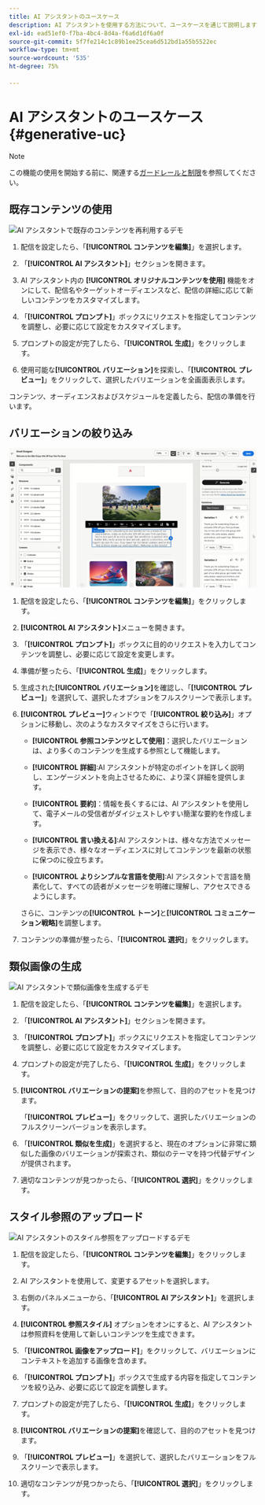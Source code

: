 ```yaml
---
title: AI アシスタントのユースケース
description: AI アシスタントを使用する方法について、ユースケースを通じて説明します。
exl-id: ead51ef0-f7ba-4bc4-8d4a-f6a6d1df6a0f
source-git-commit: 5f7fe214c1c89b1ee25cea6d512bd1a55b5522ec
workflow-type: tm+mt
source-wordcount: '535'
ht-degree: 75%

---
```


# AI アシスタントのユースケース {#generative-uc}

>[!NOTE]
>
>この機能の使用を開始する前に、関連する[ガードレールと制限](generative-gs.md#generative-guardrails)を参照してください。

## 既存コンテンツの使用

![AI アシスタントで既存のコンテンツを再利用するデモ](assets/do-not-localize/gen-ai-reuse-text.gif)

1. 配信を設定したら、「**[!UICONTROL コンテンツを編集]**」を選択します。

1. 「**[!UICONTROL AI アシスタント]**」セクションを開きます。

1. AI アシスタント内の **[!UICONTROL オリジナルコンテンツを使用]** 機能をオンにして、配信名やターゲットオーディエンスなど、配信の詳細に応じて新しいコンテンツをカスタマイズします。

1. 「**[!UICONTROL プロンプト]**」ボックスにリクエストを指定してコンテンツを調整し、必要に応じて設定をカスタマイズします。

1. プロンプトの設定が完了したら、「**[!UICONTROL 生成]**」をクリックします。

1. 使用可能な&#x200B;**[!UICONTROL バリエーション]**&#x200B;を探索し、「**[!UICONTROL プレビュー]**」をクリックして、選択したバリエーションを全画面表示します。

コンテンツ、オーディエンスおよびスケジュールを定義したら、配信の準備を行います。

## バリエーションの絞り込み

![AI アシスタントでコンテンツバリエーションを絞り込むデモ](assets/do-not-localize/gen-ai-variation.gif)

1. 配信を設定したら、「**[!UICONTROL コンテンツを編集]**」をクリックします。

1. **[!UICONTROL AI アシスタント]**&#x200B;メニューを開きます。

1. 「**[!UICONTROL プロンプト]**」ボックスに目的のリクエストを入力してコンテンツを調整し、必要に応じて設定を変更します。

1. 準備が整ったら、「**[!UICONTROL 生成]**」をクリックします。

1. 生成された&#x200B;**[!UICONTROL バリエーション]**&#x200B;を確認し、「**[!UICONTROL プレビュー]**」を選択して、選択したオプションをフルスクリーンで表示します。

1. **[!UICONTROL プレビュー]**&#x200B;ウィンドウで「**[!UICONTROL 絞り込み]**」オプションに移動し、次のようなカスタマイズをさらに行います。

   * **[!UICONTROL 参照コンテンツとして使用]**：選択したバリエーションは、より多くのコンテンツを生成する参照として機能します。

   * **[!UICONTROL 詳細]**:AI アシスタントが特定のポイントを詳しく説明し、エンゲージメントを向上させるために、より深く詳細を提供します。

   * **[!UICONTROL 要約]**：情報を長くするには、AI アシスタントを使用して、電子メールの受信者がダイジェストしやすい簡潔な要約を作成します。

   * **[!UICONTROL 言い換える]**:AI アシスタントは、様々な方法でメッセージを表示でき、様々なオーディエンスに対してコンテンツを最新の状態に保つのに役立ちます。

   * **[!UICONTROL よりシンプルな言語を使用]**:AI アシスタントで言語を簡素化して、すべての読者がメッセージを明確に理解し、アクセスできるようにします。

   さらに、コンテンツの&#x200B;**[!UICONTROL トーン]**&#x200B;と&#x200B;**[!UICONTROL コミュニケーション戦略]**&#x200B;を調整します。

1. コンテンツの準備が整ったら、「**[!UICONTROL 選択]**」をクリックします。

## 類似画像の生成

![AI アシスタントで類似画像を生成するデモ](assets/do-not-localize/uc-image-similar.gif)

1. 配信を設定したら、「**[!UICONTROL コンテンツを編集]**」を選択します。

1. 「**[!UICONTROL AI アシスタント]**」セクションを開きます。

1. 「**[!UICONTROL プロンプト]**」ボックスにリクエストを指定してコンテンツを調整し、必要に応じて設定をカスタマイズします。

1. プロンプトの設定が完了したら、「**[!UICONTROL 生成]**」をクリックします。

1. **[!UICONTROL バリエーションの提案]**&#x200B;を参照して、目的のアセットを見つけます。

   「**[!UICONTROL プレビュー]**」をクリックして、選択したバリエーションのフルスクリーンバージョンを表示します。

1. 「**[!UICONTROL 類似を生成]**」を選択すると、現在のオプションに非常に類似した画像のバリエーションが探索され、類似のテーマを持つ代替デザインが提供されます。

1. 適切なコンテンツが見つかったら、「**[!UICONTROL 選択]**」をクリックします。

## スタイル参照のアップロード

![AI アシスタントのスタイル参照をアップロードするデモ](assets/do-not-localize/uc-image-reference.gif)

1. 配信を設定したら、「**[!UICONTROL コンテンツを編集]**」をクリックします。

1. AI アシスタントを使用して、変更するアセットを選択します。

1. 右側のパネルメニューから、「**[!UICONTROL AI アシスタント]**」を選択します。

1. **[!UICONTROL 参照スタイル]** オプションをオンにすると、AI アシスタントは参照資料を使用して新しいコンテンツを生成できます。

1. 「**[!UICONTROL 画像をアップロード]**」をクリックして、バリエーションにコンテキストを追加する画像を含めます。

1. 「**[!UICONTROL プロンプト]**」ボックスで生成する内容を指定してコンテンツを絞り込み、必要に応じて設定を調整します。

1. プロンプトの設定が完了したら、「**[!UICONTROL 生成]**」をクリックします。

1. **[!UICONTROL バリエーションの提案]**&#x200B;を確認して、目的のアセットを見つけます。

1. 「**[!UICONTROL プレビュー]**」を選択して、選択したバリエーションをフルスクリーンで表示します。

1. 適切なコンテンツが見つかったら、「**[!UICONTROL 選択]**」をクリックします。